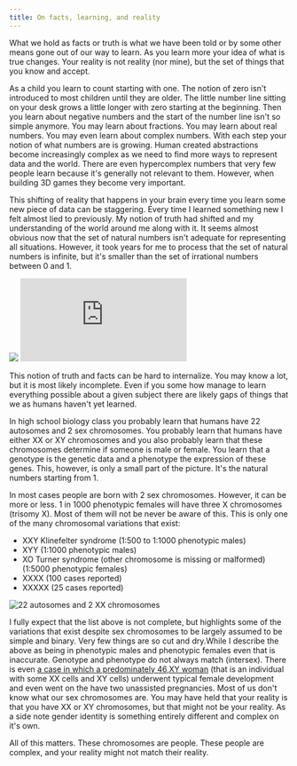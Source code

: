 ```yaml
---
title: On facts, learning, and reality
---
```


What we hold as facts or truth is what we have been told or by some other means gone out of our way to learn. As you learn more your idea of what is true changes. Your reality is not reality (nor mine), but the set of things that you know and accept. 

As a child you learn to count starting with one. The notion of zero isn't introduced to most children until they are older. The little number line sitting on your desk grows a little longer with zero starting at the beginning. Then you learn about negative numbers and the start of the number line isn't so simple anymore. You may learn about fractions. You may learn about real numbers. You may even learn about complex numbers. With each step your notion of what numbers are is growing. Human created abstractions become increasingly complex as we need to find more ways to represent data and the world. There are even hypercomplex numbers that very few people learn because it's generally not relevant to them. However, when building 3D games they become very important.

This shifting of reality that happens in your brain every time you learn some new piece of data can be staggering. Every time I learned something new I felt almost lied to previously. My notion of truth had shifted and my understanding of the world around me along with it. It seems almost obvious now that the set of natural numbers isn't adequate for representing all situations. However, it took years for me to process that the set of natural numbers is infinite, but it's smaller than the set of irrational numbers between 0 and 1. 

<div class="youtube_resize">
	<img src="/images/youtube_placeholder.png">
	<iframe class="youtube_frame" src="http://www.youtube.com/embed/C52zDdYpGIA?rel=0" frameborder="0" allowfullscreen></iframe>
</div>

This notion of truth and facts can be hard to internalize. You may know a lot, but it is most likely incomplete. Even if you some how manage to learn everything possible about a given subject there are likely gaps of things that we as humans haven't yet learned.

In high school biology class you probably learn that humans have 22 autosomes and 2 sex chromosomes. You probably learn that humans have either XX or XY chromosomes and you also probably learn that these chromosomes determine if someone is male or female. You learn that a genotype is the genetic data and a phenotype the expression of these genes. This, however, is only a small part of the picture. It's the natural numbers starting from 1. 

In most cases people are born with 2 sex chromosomes. However, it can be more or less. 1 in 1000 phenotypic females will have three X chromosomes (trisomy X). Most of them will not be never be aware of this. This is only one of the many chromosomal variations that exist:

- XXY Klinefelter syndrome (1:500 to 1:1000 phenotypic males)
- XYY (1:1000 phenotypic males)
- XO Turner syndrome (other chromosome is missing or malformed) (1:5000 phenotypic females)
- XXXX (100 cases reported)
- XXXXX (25 cases reported)


![22 autosomes and 2 XX chromosomes](chromosomes.jpg)

I fully expect that the list above is not complete, but highlights some of the variations that exist despite sex chromosomes to be largely assumed to be simple and binary. Very few things are so cut and dry.While I describe the above as being in phenotypic males and phenotypic females even that is inaccurate. Genotype and phenotype do not always match (intersex). There is even [a case in which a predominately 46,XY woman](http://jcem.endojournals.org/content/93/1/182.abstract) (that is an individual with some XX cells and XY cells) underwent typical female development and even went on the have two unassisted pregnancies. Most of us don't know what our sex chromosomes are. You may have held that your reality is that you have XX or XY chromosomes, but that might not be your reality. As a side note gender identity is something entirely different and complex on it's own. 

All of this matters. These chromosomes are people. These people are complex, and your reality might not match their reality. 
